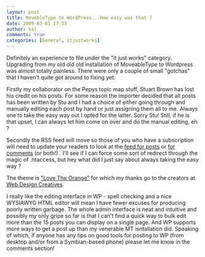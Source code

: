 ```yaml
---
layout: post
title: MovebleType to WordPress...How easy was that ?
date: 2009-03-01 17:53
author: kal
comments: true
categories: [General, itjustworks]
---
```

Definitely an experience to file under the "it just works" category. Upgrading from my old old old installation of MoveableType to Wordpress was almost totally painless. There were only a couple of small "gotchas" that I haven't quite got around to fixing yet.

Firstly my collaborator on the Pepys topic map stuff, Stuart Brown has lost his credit on his posts. For some reason the importer decided that all posts has been written by Stu and I had a choice of either going through and manually editing each post by hand or just assigning them all to me. Always one to take the easy way out I opted for the latter. Sorry Stu! Still, if he is that upset, I can always let him come on over and do the manual editing, eh ?

Secondly the RSS feed will move so those of you who have a subscription will need to update your readers to look at the <a title="Techquila Shots Posts RSS feed" href="http://www.techquila.com/blog/?feed=rss2">feed for posts</a> or <a title="Techquila Shots Comments RSS feed" href="http://www.techquila.com/blog/?feed=comments-rss2">for comments</a> (or both!) . I'll see if I can force some sort of redirect through the magic of .htaccess, but hey what did I just say about always taking the easy way ?

The theme is <a href="http://wordpress.org/extend/themes/love-the-orange">"Love The Orange"</a> for which my thanks go to the creators at <a href="http://www.webdesigncreatives.com/">Web Design Creatives</a>.

I really like the editing interface in WP - spell checking and a nice WYSIAWYG HTML editor will mean I have fewer excuses for producing poorly written garbage. The whole admin interface is neat and intuitive and possibly my only gripe so far is that I can't find a quick way to bulk edit more than the 15 posts you can display on a single page. And WP supports more ways to get a post up than my venerable MT isntallation did. Speaking of which, if anyone has any tips on good tools for posting to WP (from desktop and/or from a Symbian-based phone) please let me know in the comments section!
